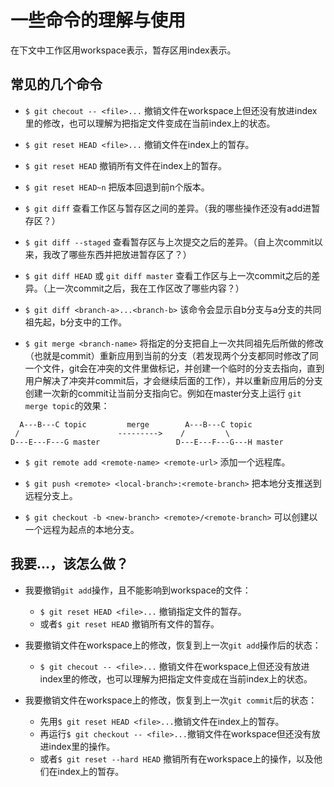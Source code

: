 # 一些命令的理解与使用
 在下文中工作区用workspace表示，暂存区用index表示。

## 常见的几个命令

- `$ git checout -- <file>...` 撤销文件在workspace上但还没有放进index里的修改，也可以理解为把指定文件变成在当前index上的状态。

- `$ git reset HEAD <file>...` 撤销文件在index上的暂存。

- `$ git reset HEAD` 撤销所有文件在index上的暂存。

- `$ git reset HEAD~n` 把版本回退到前n个版本。

- `$ git diff` 查看工作区与暂存区之间的差异。（我的哪些操作还没有add进暂存区？）

- `$ git diff --staged` 查看暂存区与上次提交之后的差异。（自上次commit以来，我改了哪些东西并把放进暂存区了？）

- `$ git diff HEAD` 或 `git diff master` 查看工作区与上一次commit之后的差异。（上一次commit之后，我在工作区改了哪些内容？）

- `$ git diff <branch-a>...<branch-b>` 该命令会显示自b分支与a分支的共同祖先起，b分支中的工作。

- `$ git merge <branch-name>` 将指定的分支把自上一次共同祖先后所做的修改（也就是commit）重新应用到当前的分支（若发现两个分支都同时修改了同一个文件，git会在冲突的文件里做标记，并创建一个临时的分支去指向，直到用户解决了冲突并commit后，才会继续后面的工作），并以重新应用后的分支创建一次新的commit让当前分支指向它。例如在master分支上运行 `git merge topic`的效果：

```
  A---B---C topic         merge        A---B---C topic
 /                      --------->    /         \
D---E---F---G master                 D---E---F---G---H master
```

- `$ git remote add <remote-name> <remote-url>` 添加一个远程库。

- `$ git push <remote> <local-branch>:<remote-branch>` 把本地分支推送到远程分支上。

- `$ git checkout -b <new-branch> <remote>/<remote-branch>` 可以创建以一个远程为起点的本地分支。


## 我要...，该怎么做？

- 我要撤销`git add`操作，且不能影响到workspace的文件：
  - `$ git reset HEAD <file>...` 撤销指定文件的暂存。
  - 或者`$ git reset HEAD` 撤销所有文件的暂存。

- 我要撤销文件在workspace上的修改，恢复到上一次`git add`操作后的状态：
  - `$ git checout -- <file>...` 撤销文件在workspace上但还没有放进index里的修改，也可以理解为把指定文件变成在当前index上的状态。

- 我要撤销文件在workspace上的修改，恢复到上一次`git commit`后的状态：
  - 先用`$ git reset HEAD <file>...`撤销文件在index上的暂存。
  - 再运行`$ git checkout -- <file>...`撤销文件在workspace但还没有放进index里的操作。
  - 或者`$ git reset --hard HEAD` 撤销所有在workspace上的操作，以及他们在index上的暂存。